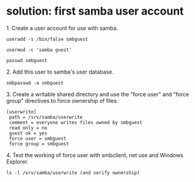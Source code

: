 # solution: first samba user account

1\. Create a user account for use with samba.

    useradd -s /bin/false smbguest

    usermod -c 'samba guest'

    passwd smbguest

2\. Add this user to samba\'s user database.

    smbpasswd -a smbguest

3\. Create a writable shared directory and use the \"force user\" and
\"force group\" directives to force ownership of files.

    [userwrite]
     path = /srv/samba/userwrite
     comment = everyone writes files owned by smbguest
     read only = no
     guest ok = yes
     force user = smbguest
     force group = smbguest
        

4\. Test the working of force user with smbclient, net use and Windows
Explorer.

    ls -l /srv/samba/userwrite (and verify ownership)
